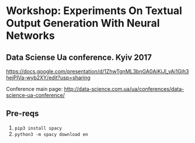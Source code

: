 # Workshop: Experiments On Textual Output Generation With Neural Networks

## Data Sciense Ua conference. Kyiv 2017

https://docs.google.com/presentation/d/1ZhwTgnML3bnGA0AiKjJl_yAi1Gjh3hejPIVa-wyb2XY/edit?usp=sharing


Conference main page: http://data-science.com.ua/ua/conferences/data-science-ua-conference/

## Pre-reqs

1. `pip3 install spacy`
2. `python3 -m spacy download en`
